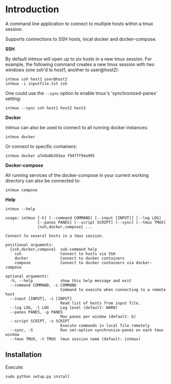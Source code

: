 Introduction
============

A command line application to connect to multiple hosts within a tmux session.

Supports connections to SSH hosts, local docker and docker-compose.

**SSH**

By default intmux will open up to six hosts in a new tmux session. For example,
the following command creates a new tmux session with two windows (one ssh'd to
host1, another to user@host2):

    intmux ssh host1 user@host2
    intmux -i inputfile.txt ssh

One could use the `--sync` option to enable tmux's 'synchronized-panes' setting:

    intmux --sync ssh host1 host2 host3

**Docker**

intmux can also be used to connect to all running docker instances:

    intmux docker

Or connect to specific containers:

    intmux docker a7e8a0b392ea f947ff94a995

**Docker-compose**

All running services of the docker-compose in your current working directory can
also be connected to:

    intmux compose

**Help**

    intmux --help

    usage: intmux [-h] [--command COMMAND] [--input [INPUT]] [--log LOG]
                  [--panes PANES] [--script SCRIPT] [--sync] [--tmux TMUX]
                  {ssh,docker,compose} ...

    Connect to several hosts in a tmux session.

    positional arguments:
      {ssh,docker,compose}  sub-command help
        ssh                 Connect to hosts via SSH
        docker              Connect to docker containers
        compose             Connect to docker containers via docker-compose

    optional arguments:
      -h, --help            show this help message and exit
      --command COMMAND, -c COMMAND
                            Command to execute when connecting to a remote host
      --input [INPUT], -i [INPUT]
                            Read list of hosts from input file.
      --log LOG, -l LOG     Log level (default: WARN)
      --panes PANES, -p PANES
                            Max panes per window (default: 6)
      --script SCRIPT, -s SCRIPT
                            Execute commands in local file remotely
      --sync, -S            Run set-option synchronize-panes on each tmux window
      --tmux TMUX, -t TMUX  tmux session name (default: intmux)

Installation
------------

Execute:

    sudo python setup.py install
